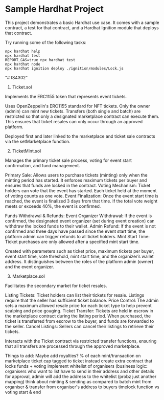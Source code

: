 # Sample Hardhat Project

This project demonstrates a basic Hardhat use case. It comes with a sample contract, a test for that contract, and a Hardhat Ignition module that deploys that contract.

Try running some of the following tasks:

```shell
npx hardhat help
npx hardhat test
REPORT_GAS=true npx hardhat test
npx hardhat node
npx hardhat ignition deploy ./ignition/modules/Lock.js
```
"# IS4302" 


1. Ticket.sol

Implements the ERC1155 token that represents event tickets.

Uses OpenZeppelin's ERC1155 standard for NFT tickets. Only the owner (admin) can mint new tickets.
Transfers (both single and batch) are restricted so that only a designated marketplace contract can execute them. This ensures that ticket resales can only occur through an approved platform.

Deployed first and later linked to the marketplace and ticket sale contracts via the setMarketplace function.

2. TicketMint.sol

Manages the primary ticket sale process, voting for event start confirmation, and fund management.

Primary Sale:
Allows users to purchase tickets (minting) only when the minting period has started. It enforces maximum tickets per buyer and ensures that funds are locked in the contract.
Voting Mechanism:
Ticket holders can vote that the event has started. Each ticket held at the moment of voting counts as one vote.
Event Finalization:
Once the event start time is reached, the event is finalized 3 days from that time. If the total vote weight meets or exceeds 40%, the event is confirmed.

Funds Withdrawal & Refunds:
Event Organizer Withdrawal:
If the event is confirmed, the designated event organizer (set during event creation) can withdraw the locked funds to their wallet.
Admin Refund:
If the event is not confirmed and three days have passed since the event start time, the platform admin can trigger refunds to all ticket holders.
Mint Start Time:
Ticket purchases are only allowed after a specified mint start time.

Created with parameters such as ticket price, maximum tickets per buyer, event start time, vote threshold, mint start time, and the organizer’s wallet address. It distinguishes between the roles of the platform admin (owner) and the event organizer.

3. Marketplace.sol

Facilitates the secondary market for ticket resales.

Listing Tickets:
Ticket holders can list their tickets for resale. Listings require that the seller has sufficient ticket balance.
Price Control:
The admin sets a maximum allowed resale price for each ticket type to help prevent scalping and price gouging.
Ticket Transfer:
Tickets are held in escrow in the marketplace contract during the listing period. When purchased, the ticket is transferred from escrow to the buyer, and funds are forwarded to the seller.
Cancel Listings:
Sellers can cancel their listings to retrieve their tickets.

Interacts with the Ticket contract via restricted transfer functions, ensuring that all transfers are processed through the approved marketplace.


Things to add:
Maybe add royalties? % of each mint/transaction on marketplace
ticket cap tagged to ticket instead
create extra contract that locks funds + voting
implement whitelist of organisers (business logic: organisers who want to list have to send in their address and other details for approval, admin will add the address to the whitelist (probz just another mapping)
think about minting & sending as compared to batch mint from organiser & transfer from organiser's address to buyers
timelock function vs voting start & end
